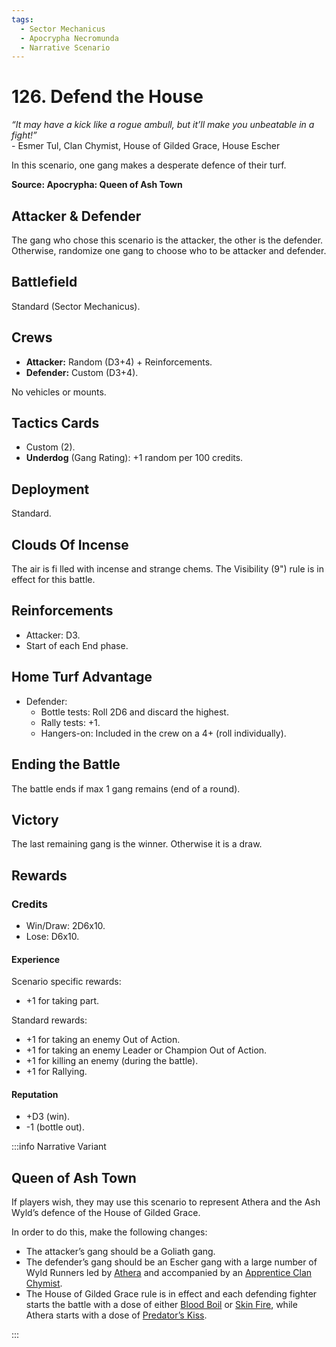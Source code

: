 ```yaml
---
tags:
  - Sector Mechanicus
  - Apocrypha Necromunda
  - Narrative Scenario
---
```


# 126. Defend the House

_“It may have a kick like a rogue ambull, but it’ll make you unbeatable in a fight!”_  
\- Esmer Tul, Clan Chymist, House of Gilded Grace, House Escher

In this scenario, one gang makes a desperate defence of their turf.

**Source: Apocrypha: Queen of Ash Town**

## Attacker & Defender

The gang who chose this scenario is the attacker, the other is the defender. Otherwise, randomize one gang to choose who to be attacker and defender.

## Battlefield

Standard (Sector Mechanicus).

## Crews

- **Attacker:** Random (D3+4) + Reinforcements.
- **Defender:** Custom (D3+4).

No vehicles or mounts.

## Tactics Cards

- Custom (2).
- **Underdog** (Gang Rating): +1 random per 100 credits.

## Deployment

Standard.

## Clouds Of Incense

The air is fi lled with incense and strange chems. The Visibility (9") rule is in effect for this battle.

## Reinforcements

- Attacker: D3.
- Start of each End phase.

## Home Turf Advantage

- Defender:
  - Bottle tests: Roll 2D6 and discard the highest.
  - Rally tests: +1.
  - Hangers-on: Included in the crew on a 4+ (roll individually).

## Ending the Battle

The battle ends if max 1 gang remains (end of a round).

## Victory

The last remaining gang is the winner. Otherwise it is a draw.

## Rewards

### Credits

- Win/Draw: 2D6x10.
- Lose: D6x10.

#### Experience

Scenario specific rewards:

- +1 for taking part.

Standard rewards:

- +1 for taking an enemy Out of Action.
- +1 for taking an enemy Leader or Champion Out of Action.
- +1 for killing an enemy (during the battle).
- +1 for Rallying.

#### Reputation

- +D3 (win).
- -1 (bottle out).

:::info Narrative Variant

## Queen of Ash Town

If players wish, they may use this scenario to
represent Athera and the Ash Wyld’s defence of
the House of Gilded Grace.

In order to do this, make the following changes:

- The attacker’s gang should be a Goliath gang.
- The defender’s gang should be an Escher gang with a large number of Wyld Runners led by [Athera](/docs/gangs/gang-additions/hired-guns/agents/#athera--stix) and accompanied by an [Apprentice Clan Chymist](/docs/gangs/gang-additions/hangers-on-and-brutes/hangers-on/#0-1-apprentice-clan-chymist).
- The House of Gilded Grace rule is in effect and each defending fighter starts the battle with a dose of either [Blood Boil](/docs/gangs/gang-lists/house-escher/chem-alchemy#toxic-ammo) or [Skin Fire](/docs/gangs/gang-lists/house-escher/chem-alchemy#toxic-ammo), while Athera starts with a dose of [Predator’s Kiss](/docs/gangs/gang-lists/house-escher/chem-alchemy#stims-1).

:::
